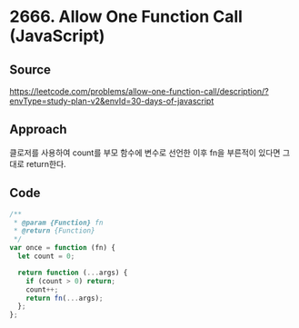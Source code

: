 # 2666. Allow One Function Call (JavaScript)

## Source

https://leetcode.com/problems/allow-one-function-call/description/?envType=study-plan-v2&envId=30-days-of-javascript

## Approach

클로저를 사용하여 count를 부모 함수에 변수로 선언한 이후 fn을 부른적이 있다면 그대로 return한다.

## Code

```javascript
/**
 * @param {Function} fn
 * @return {Function}
 */
var once = function (fn) {
  let count = 0;

  return function (...args) {
    if (count > 0) return;
    count++;
    return fn(...args);
  };
};
```
